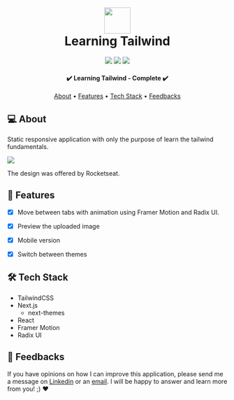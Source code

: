 <h1 align="center">
  <div>
    <div>
      <img src="https://imgs.search.brave.com/W9CbFyxwjuZCstu49xt6tccC5kk1TtWTumoZ_-X-XRU/rs:fit:860:0:0/g:ce/aHR0cHM6Ly9jZG4u/d29ybGR2ZWN0b3Js/b2dvLmNvbS9sb2dv/cy90YWlsd2luZC1j/c3MtMi5zdmc.svg" alt="" width="60" height="60" />
    </div>
    Learning Tailwind
  </div>
</h1>

<p align="center">
  <img src="https://badgen.net/npm/v/express" />
  <img src="https://badgen.net/github/contributors/raiane-oliveira/learning-tailwind" />
  <img src="https://img.shields.io/badge/PRs-welcome-brightgreen.svg?style=flat-square" />
</p>

<h4 align="center"> 
	✔️ Learning Tailwind - Complete  ✔️
</h4>

<p align="center">
 <a href="#-about">About</a> •
 <a href="#-features">Features</a> •
 <a href="#-tech-stack">Tech Stack</a> • 
 <a href="#-feedbacks">Feedbacks</a>
</p>

## 💻 About
Static responsive application with only the purpose of learn the tailwind fundamentals.

<img src="https://github.com/raiane-oliveira/learning-tailwind/assets/100815627/21b52574-472f-4f82-8d3a-b2752183abd9"/>

The design was offered by Rocketseat.


## 🪸 Features

- [x] Move between tabs with animation using Framer Motion and Radix UI.
- [x] Preview the uploaded image
- [x] Mobile version
- [x] Switch between themes


## 🛠 Tech Stack

- TailwindCSS
- Next.js
  - next-themes
- React
- Framer Motion
- Radix UI

## 🤝 Feedbacks

If you have opinions on how I can improve this application, please send me a message on <a href="https://www.linkedin.com/in/raiane-oliveira-dev">Linkedin</a> or an <a href="mailto:raiane.oliveira404@gmail.com">email</a>.
I will be happy to answer and learn more from you! ;) ❤️

